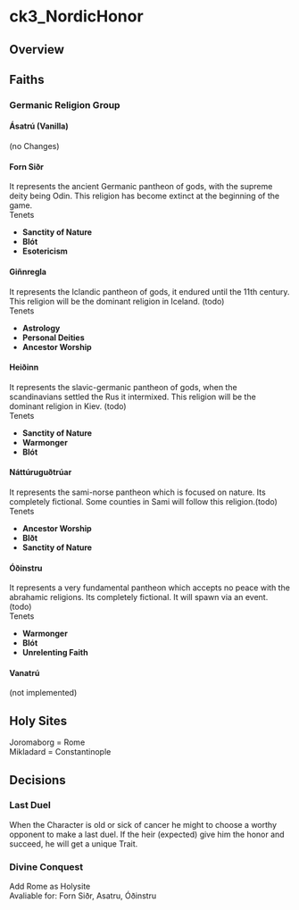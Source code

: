# ck3_NordicHonor

## Overview 

## Faiths 
### Germanic Religion Group

#### Ásatrú (Vanilla)
(no Changes) 

#### Forn Siðr
It represents the ancient Germanic pantheon of gods, with the supreme deity being Odin. This religion has become extinct at the beginning of the game.\
Tenets
- **Sanctity of Nature**
- **Blót**
- **Esotericism**

#### Giñnregla
It represents the Iclandic pantheon of gods, it endured until the 11th century. This religion will be the dominant religion in Iceland. (todo)\
Tenets
- **Astrology**
- **Personal Deities** 
- **Ancestor Worship**

#### Heiðinn
It represents the slavic-germanic pantheon of gods, when the scandinavians settled the Rus it intermixed. This religion will be the dominant religion in Kiev. (todo)\
Tenets
- **Sanctity of Nature**
- **Warmonger** 
- **Blót**

#### Náttúruguðtrúar
It represents the sami-norse pantheon which is focused on nature. Its completely fictional. Some counties in Sami will follow this religion.(todo)\
Tenets
- **Ancestor Worship** 
- **Blðt**
- **Sanctity of Nature**

#### Óðinstru
It represents a very fundamental pantheon which accepts no peace with the abrahamic religions. Its completely fictional. It will spawn via an event. (todo)\
Tenets
- **Warmonger** 
- **Blót**
- **Unrelenting Faith**

#### Vanatrú
(not implemented)

## Holy Sites
Joromaborg = Rome\
Mikladard = Constantinople

## Decisions

### Last Duel
When the Character is old or sick of cancer he might to choose a worthy opponent to make a last duel. 
If the heir (expected) give him the honor and succeed, he will get a unique Trait.


### Divine Conquest 
Add Rome as Holysite\
Avaliable for: Forn Siðr, Asatru, Óðinstru




